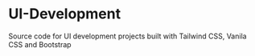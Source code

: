 # UI-Development
Source code for UI development projects built with Tailwind CSS, Vanila CSS and Bootstrap 
